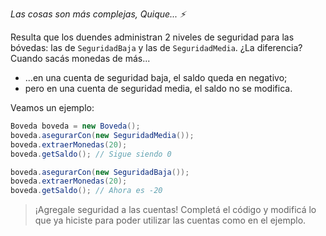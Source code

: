 _Las cosas son más complejas, Quique... :zap:_

Resulta que los duendes administran 2 niveles de seguridad para las bóvedas: las de `SeguridadBaja` y las de `SeguridadMedia`. ¿La diferencia? Cuando sacás monedas de más...

* ...en una cuenta de seguridad baja, el saldo queda en negativo;
* pero en una cuenta de seguridad media, el saldo no se modifica. 

Veamos un ejemplo: 

```java
Boveda boveda = new Boveda();
boveda.asegurarCon(new SeguridadMedia());
boveda.extraerMonedas(20);
boveda.getSaldo(); // Sigue siendo 0

boveda.asegurarCon(new SeguridadBaja());
boveda.extraerMonedas(20);
boveda.getSaldo(); // Ahora es -20
```

> ¡Agregale seguridad a las cuentas! Completá el código y modificá lo que ya hiciste para poder utilizar las cuentas como en el ejemplo. 

